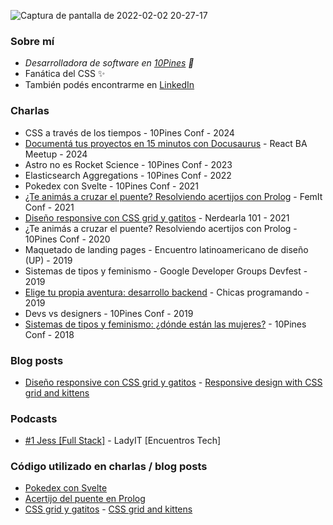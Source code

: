 ![Captura de pantalla de 2022-02-02 20-27-17](https://user-images.githubusercontent.com/7197057/152254899-487dad7e-2ce8-4465-b806-3b85a18e356b.png)

### Sobre mí
 - _Desarrolladora de software en [10Pines](https://10pines.com/) 🌲_
 - Fanática del CSS ✨
 - También podés encontrarme en [LinkedIn](https://www.linkedin.com/in/jessica-saavedra-valenzuela/)

### Charlas
- CSS a través de los tiempos - 10Pines Conf - 2024
- [Documentá tus proyectos en 15 minutos con Docusaurus](https://www.youtube.com/live/obvFzpiOBWw?si=3JkKMiqTwvL9IUU5&t=2263) - React BA Meetup - 2024
- Astro no es Rocket Science - 10Pines Conf - 2023
- Elasticsearch Aggregations - 10Pines Conf - 2022
- Pokedex con Svelte - 10Pines Conf - 2021
- [¿Te animás a cruzar el puente? Resolviendo acertijos con Prolog](https://www.youtube.com/watch?v=YqqgvVaovLE) - FemIt Conf - 2021
- [Diseño responsive con CSS grid y gatitos](https://www.youtube.com/watch?v=fKGgdO9JQwM) - Nerdearla 101 - 2021
- ¿Te animás a cruzar el puente? Resolviendo acertijos con Prolog - 10Pines Conf - 2020
- Maquetado de landing pages - Encuentro latinoamericano de diseño (UP) - 2019
- Sistemas de tipos y feminismo - Google Developer Groups Devfest - 2019
- [Elige tu propia aventura: desarrollo backend](https://www.youtube.com/watch?v=HeIhNAiGCSU) - Chicas programando - 2019
- Devs vs designers - 10Pines Conf - 2019
- [Sistemas de tipos y feminismo: ¿dónde están las mujeres?](https://www.youtube.com/watch?v=W0LuygbrmhM) - 10Pines Conf - 2018

### Blog posts
- [Diseño responsive con CSS grid y gatitos](https://blog.10pines.com/2020/06/08/diseno-responsive-con-css-grid-y-gatitos/) - [Responsive design with CSS grid and kittens](https://blog.10pines.com/2022/01/26/responsive-design-with-css-grid-and-kittens/)

### Podcasts
- [#1 Jess [Full Stack]](https://open.spotify.com/episode/5tWfJoW6zOA6qCO3u3bWoW?si=df26ec8975f44eb1) - LadyIT [Encuentros Tech]

### Código utilizado en charlas / blog posts
- [Pokedex con Svelte](https://github.com/JessSaavedra/pokedex-svelte)
- [Acertijo del puente en Prolog](https://github.com/JessSaavedra/puente-prolog)
- [CSS grid y gatitos](https://github.com/JessSaavedra/grillas-y-gatitos) - [CSS grid and kittens](https://github.com/JessSaavedra/grids-and-kittens)
